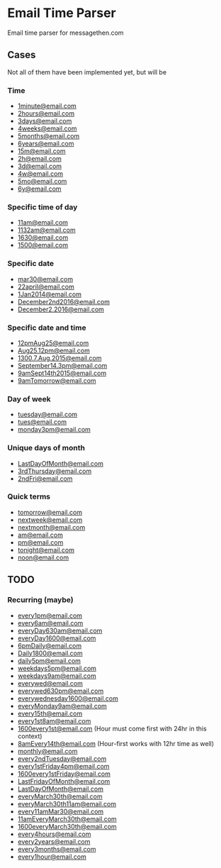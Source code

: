Email Time Parser
==================

Email time parser for messagethen.com


## Cases

Not all of them have been implemented yet, but will be

### Time

- 1minute@email.com
- 2hours@email.com
- 3days@email.com
- 4weeks@email.com
- 5months@email.com
- 6years@email.com
- 15m@email.com
- 2h@email.com
- 3d@email.com
- 4w@email.com
- 5mo@email.com
- 6y@email.com

### Specific time of day

- 11am@email.com
- 1132am@email.com
- 1630@email.com
- 1500@email.com

### Specific date

- mar30@email.com
- 22april@email.com
- 1Jan2014@email.com
- December2nd2016@email.com
- December2.2016@email.com

### Specific date and time

- 12pmAug25@email.com
- Aug25.12pm@email.com
- 1300.7.Aug.2015@email.com
- September14.3pm@email.com
- 9amSept14th2015@email.com
- 9amTomorrow@email.com


### Day of week

- tuesday@email.com
- tues@email.com
- monday3pm@email.com


### Unique days of month

- LastDayOfMonth@email.com
- 3rdThursday@email.com
- 2ndFri@email.com


### Quick terms

- tomorrow@email.com
- nextweek@email.com
- nextmonth@email.com
- am@email.com
- pm@email.com
- tonight@email.com
- noon@email.com


## TODO 


### Recurring (maybe)

- every1pm@email.com
- every6am@email.com
- everyDay630am@email.com
- everyDay1600@email.com
- 6pmDaily@email.com
- Daily1800@email.com
- daily5pm@email.com
- weekdays5pm@email.com
- weekdays9am@email.com
- everywed@email.com
- everywed630pm@email.com
- everywednesday1600@email.com
- everyMonday9am@email.com 
- every15th@email.com
- every1st8am@email.com
- 1600every1st@email.com (Hour must come first with 24hr in this context)
- 8amEvery14th@email.com (Hour-first works with 12hr time as well)
- monthly@email.com
- every2ndTuesday@email.com
- every1stFriday4pm@email.com
- 1600every1stFriday@email.com
- LastFridayOfMonth@email.com
- LastDayOfMonth@email.com
- everyMarch30th@email.com
- everyMarch30th11am@email.com
- every11amMar30@email.com
- 11amEveryMarch30th@email.com
- 1600everyMarch30th@email.com 
- every4hours@email.com
- every2years@email.com
- every3months@email.com
- every1hour@email.com


